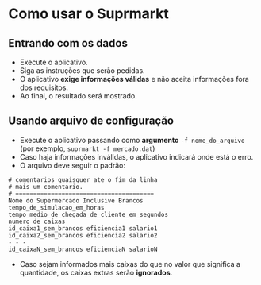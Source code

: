 Como usar o Suprmarkt
=====================

Entrando com os dados
---------------------

- Execute o aplicativo.
- Siga as instruções que serão pedidas.
- O aplicativo **exige informações válidas** e não aceita informações fora dos requisitos.
- Ao final, o resultado será mostrado.

Usando arquivo de configuração
------------------------------

- Execute o aplicativo passando como **argumento** `-f nome_do_arquivo` (por exemplo, `suprmarkt -f mercado.dat`)
- Caso haja informações inválidas, o aplicativo indicará onde está o erro.
- O arquivo deve seguir o padrão:

```
# comentarios quaisquer ate o fim da linha 
# mais um comentario. 
# ======================================= 
Nome do Supermercado Inclusive Brancos 
tempo_de_simulacao_em_horas 
tempo_medio_de_chegada_de_cliente_em_segundos 
numero de caixas 
id_caixa1_sem_brancos eficiencia1 salario1 
id_caixa2_sem_brancos eficiencia2 salario2 
- - - 
id_caixaN_sem_brancos eficienciaN salarioN
```
    
- Caso sejam informados mais caixas do que no valor que significa a quantidade, os caixas extras serão **ignorados**.
